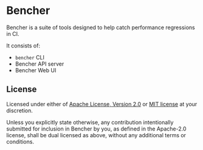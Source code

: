 # Bencher

Bencher is a suite of tools designed to help catch performance regressions in CI.

It consists of:
- `bencher` CLI
- Bencher API server
- Bencher Web UI

## License

Licensed under either of <a href="LICENSE-APACHE">Apache License, Version 2.0</a>
or <a href="LICENSE-MIT">MIT license</a> at your discretion.

Unless you explicitly state otherwise, any contribution intentionally submitted
for inclusion in Bencher by you, as defined in the Apache-2.0 license, shall be
dual licensed as above, without any additional terms or conditions.